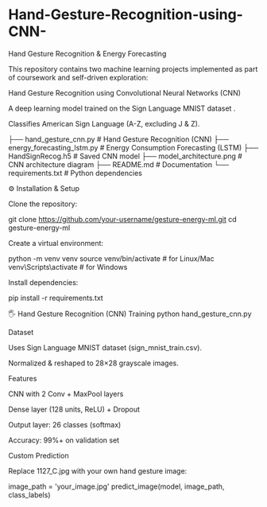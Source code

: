 # Hand-Gesture-Recognition-using-CNN-
Hand Gesture Recognition & Energy Forecasting

This repository contains two machine learning projects implemented as part of coursework and self-driven exploration:

Hand Gesture Recognition using Convolutional Neural Networks (CNN)

A deep learning model trained on the Sign Language MNIST dataset
.

Classifies American Sign Language (A-Z, excluding J & Z).

├── hand_gesture_cnn.py         # Hand Gesture Recognition (CNN)
├── energy_forecasting_lstm.py  # Energy Consumption Forecasting (LSTM)
├── HandSignRecog.h5            # Saved CNN model
├── model_architecture.png      # CNN architecture diagram
├── README.md                   # Documentation
└── requirements.txt            # Python dependencies

⚙️ Installation & Setup

Clone the repository:

git clone https://github.com/your-username/gesture-energy-ml.git
cd gesture-energy-ml


Create a virtual environment:

python -m venv venv
source venv/bin/activate   # for Linux/Mac
venv\Scripts\activate      # for Windows


Install dependencies:

pip install -r requirements.txt

🖐️ Hand Gesture Recognition (CNN)
Training
python hand_gesture_cnn.py

Dataset

Uses Sign Language MNIST dataset (sign_mnist_train.csv).

Normalized & reshaped to 28×28 grayscale images.

Features

CNN with 2 Conv + MaxPool layers

Dense layer (128 units, ReLU) + Dropout

Output layer: 26 classes (softmax)

Accuracy: 99%+ on validation set

Custom Prediction

Replace 1127_C.jpg with your own hand gesture image:

image_path = 'your_image.jpg'
predict_image(model, image_path, class_labels)

